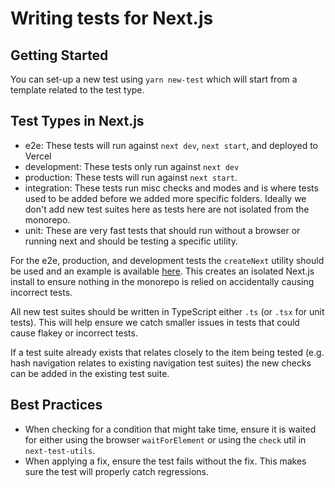 # Writing tests for Next.js

## Getting Started

You can set-up a new test using `yarn new-test` which will start from a template related to the test type.

## Test Types in Next.js

- e2e: These tests will run against `next dev`, `next start`, and deployed to Vercel
- development: These tests only run against `next dev`
- production: These tests will run against `next start`.
- integration: These tests run misc checks and modes and is where tests used to be added before we added more specific folders. Ideally we don't add new test suites here as tests here are not isolated from the monorepo.
- unit: These are very fast tests that should run without a browser or running next and should be testing a specific utility.

For the e2e, production, and development tests the `createNext` utility should be used and an example is available [here](./e2e/example.txt). This creates an isolated Next.js install to ensure nothing in the monorepo is relied on accidentally causing incorrect tests.

All new test suites should be written in TypeScript either `.ts` (or `.tsx` for unit tests). This will help ensure we catch smaller issues in tests that could cause flakey or incorrect tests.

If a test suite already exists that relates closely to the item being tested (e.g. hash navigation relates to existing navigation test suites) the new checks can be added in the existing test suite.

## Best Practices

- When checking for a condition that might take time, ensure it is waited for either using the browser `waitForElement` or using the `check` util in `next-test-utils`.
- When applying a fix, ensure the test fails without the fix. This makes sure the test will properly catch regressions.
